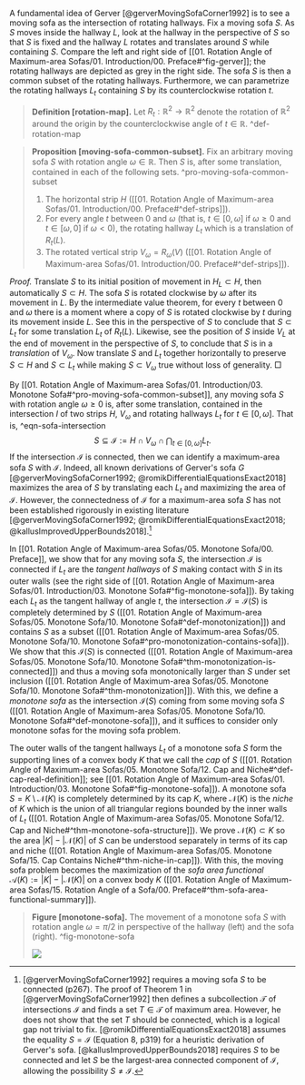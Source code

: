 A fundamental idea of Gerver [@gerverMovingSofaCorner1992] is to see a moving sofa as the intersection of rotating hallways. Fix a moving sofa $S$. As $S$ moves inside the hallway $L$, look at the hallway in the perspective of $S$ so that $S$ is fixed and the hallway $L$ rotates and translates around $S$ while containing $S$. Compare the left and right side of [[01. Rotation Angle of Maximum-area Sofas/01. Introduction/00. Preface#^fig-gerver]]; the rotating hallways are depicted as grey in the right side. The sofa $S$ is then a common subset of the rotating hallways. Furthermore, we can parametrize the rotating hallways $L_t$ containing $S$ by its counterclockwise rotation $t$.

> __Definition [rotation-map].__ Let $R_t : \mathbb{R}^2 \to \mathbb{R}^2$ denote the rotation of $\mathbb{R}^2$ around the origin by the counterclockwise angle of $t \in \mathbb{R}$. ^def-rotation-map

> __Proposition [moving-sofa-common-subset].__ Fix an arbitrary moving sofa $S$ with rotation angle $\omega \in \mathbb{R}$. Then $S$ is, after some translation, contained in each of the following sets. ^pro-moving-sofa-common-subset
> 
> 1. The horizontal strip $H$ ([[01. Rotation Angle of Maximum-area Sofas/01. Introduction/00. Preface#^def-strips]]).
> 2. For every angle $t$ between $0$ and $\omega$ (that is, $t \in [0, \omega]$ if $\omega \geq 0$ and $t \in [\omega, 0]$ if $\omega < 0$), the rotating hallway $L_t$ which is a translation of $R_t(L)$.
> 3. The rotated vertical strip $V_\omega = R_\omega(V)$ ([[01. Rotation Angle of Maximum-area Sofas/01. Introduction/00. Preface#^def-strips]]).

_Proof._ Translate $S$ to its initial position of movement in $H_L \subset H$, then automatically $S \subset H$. The sofa $S$ is rotated clockwise by $\omega$ after its movement in $L$. By the intermediate value theorem, for every $t$ between $0$ and $\omega$ there is a moment where a copy of $S$ is rotated clockwise by $t$ during its movement inside $L$. See this in the perspective of $S$ to conclude that $S \subset L_t$ for some translation $L_t$ of $R_t(L)$. Likewise, see the position of $S$ inside $V_L$ at the end of movement in the perspective of $S$, to conclude that $S$ is in a _translation_ of $V_\omega$. Now translate $S$ and $L_t$ together horizontally to preserve $S \subset H$ and $S \subset L_t$ while making $S \subset V_\omega$ true without loss of generality. □

By [[01. Rotation Angle of Maximum-area Sofas/01. Introduction/03. Monotone Sofa#^pro-moving-sofa-common-subset]], any moving sofa $S$ with rotation angle $\omega \geq 0$ is, after some translation, contained in the intersection $I$ of two strips $H$, $V_\omega$ and rotating hallways $L_t$ for $t \in [0, \omega]$. That is, ^eqn-sofa-intersection
$$
S \subseteq \mathcal{I} := H \cap V_\omega \cap \bigcap_{t \in [0, \omega]} L_t.
$$
If the intersection $\mathcal{I}$ is connected, then we can identify a maximum-area sofa $S$ with $\mathcal{I}$. Indeed, all known derivations of Gerver's sofa $G$ [@gerverMovingSofaCorner1992; @romikDifferentialEquationsExact2018] maximizes the area of $S$ by translating each $L_t$ and maximizing the area of $\mathcal{I}$. However, the connectedness of $\mathcal{I}$ for a maximum-area sofa $S$ has not been established rigorously in existing literature [@gerverMovingSofaCorner1992; @romikDifferentialEquationsExact2018; @kallusImprovedUpperBounds2018].[^connectedness]

In [[01. Rotation Angle of Maximum-area Sofas/05. Monotone Sofa/00. Preface]], we show that for any moving sofa $S$, the intersection $\mathcal{I}$ is connected if $L_t$ are the _tangent hallways_ of $S$ making contact with $S$ in its outer walls (see the right side of [[01. Rotation Angle of Maximum-area Sofas/01. Introduction/03. Monotone Sofa#^fig-monotone-sofa]]). By taking each $L_t$ as the tangent hallway of angle $t$, the intersection $\mathcal{I} = \mathcal{I}(S)$ is completely determined by $S$ ([[01. Rotation Angle of Maximum-area Sofas/05. Monotone Sofa/10. Monotone Sofa#^def-monotonization]]) and contains $S$ as a subset ([[01. Rotation Angle of Maximum-area Sofas/05. Monotone Sofa/10. Monotone Sofa#^pro-monotonization-contains-sofa]]). We show that this $\mathcal{I}(S)$ is connected ([[01. Rotation Angle of Maximum-area Sofas/05. Monotone Sofa/10. Monotone Sofa#^thm-monotonization-is-connected]]) and thus a moving sofa monotonically larger than $S$ under set inclusion ([[01. Rotation Angle of Maximum-area Sofas/05. Monotone Sofa/10. Monotone Sofa#^thm-monotonization]]). With this, we define a _monotone sofa_ as the intersection $\mathcal{I}(S)$ coming from some moving sofa $S$ ([[01. Rotation Angle of Maximum-area Sofas/05. Monotone Sofa/10. Monotone Sofa#^def-monotone-sofa]]), and it suffices to consider only monotone sofas for the moving sofa problem.

The outer walls of the tangent hallways $L_t$ of a monotone sofa $S$ form the supporting lines of a convex body $K$ that we call the _cap_ of $S$ ([[01. Rotation Angle of Maximum-area Sofas/05. Monotone Sofa/12. Cap and Niche#^def-cap-real-definition]]; see [[01. Rotation Angle of Maximum-area Sofas/01. Introduction/03. Monotone Sofa#^fig-monotone-sofa]]). A monotone sofa $S = K \setminus \mathcal{N}(K)$ is completely determined by its cap $K$, where $\mathcal{N}(K)$ is the _niche_ of $K$ which is the union of all triangular regions bounded by the inner walls of $L_t$ ([[01. Rotation Angle of Maximum-area Sofas/05. Monotone Sofa/12. Cap and Niche#^thm-monotone-sofa-structure]]). We prove $\mathcal{N}(K) \subset K$ so the area $|K| - |\mathcal{N}(K)|$ of $S$ can be understood separately in terms of its cap and niche ([[01. Rotation Angle of Maximum-area Sofas/05. Monotone Sofa/15. Cap Contains Niche#^thm-niche-in-cap]]). With this, the moving sofa problem becomes the maximization of the _sofa area functional_ $\mathcal{A}(K) := |K| - |\mathcal{N}(K)|$ on a convex body $K$ ([[01. Rotation Angle of Maximum-area Sofas/15. Rotation Angle of a Sofa/00. Preface#^thm-sofa-area-functional-summary]]).

> __Figure [monotone-sofa].__ The movement of a monotone sofa $S$ with rotation angle $\omega = \pi/2$ in perspective of the hallway (left) and the sofa (right). ^fig-monotone-sofa
> 
> ![](images/monotoneSofaCombined.svg)

[^translation]: Technically, translating the moving sofa $S$ may invalidate the initial condition $S \subseteq H_L$. We will relax the full [[old/xb. Upper Bound A1/10. Notations and conventions/00. Preface#^def-sofa]] of a moving sofa $S$ so that only some translation of $S$ is required to be movable from $H_L$ to $V_L$ inside $L$.

[^connectedness]: [@gerverMovingSofaCorner1992] requires a moving sofa $S$ to be connected (p267). The proof of Theorem 1 in [@gerverMovingSofaCorner1992] then defines a subcollection $\mathcal{T}$ of intersections $\mathcal{I}$ and finds a set $T \in \mathcal{T}$ of maximum area. However, he does not show that the set $T$ should be connected, which is a logical gap not trivial to fix. [@romikDifferentialEquationsExact2018] assumes the equality $S = \mathcal{I}$ (Equation 8, p319) for a heuristic derivation of Gerver's sofa. [@kallusImprovedUpperBounds2018] requires $S$ to be connected and let $S$ be the largest-area connected component of $\mathcal{I}$, allowing the possibility $S \neq \mathcal{I}$.
